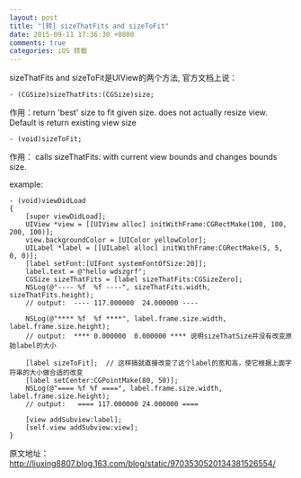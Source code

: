 ```yaml
---
layout: post
title: "[转] sizeThatFits and sizeToFit"
date: 2015-09-11 17:36:30 +0800
comments: true
categories: iOS 转载
---
```

sizeThatFits and sizeToFit是UIView的两个方法, 官方文档上说： 

~~~
- (CGSize)sizeThatFits:(CGSize)size;
~~~

作用：return 'best' size to fit given size. does not actually resize view. Default is return existing view size

~~~
- (void)sizeToFit;
~~~

作用： calls sizeThatFits: with current view bounds and changes bounds size.

<!--more-->
example:

~~~
- (void)viewDidLoad
{
    [super viewDidLoad];
    UIView *view = [[UIView alloc] initWithFrame:CGRectMake(100, 100, 200, 100)];
    view.backgroundColor = [UIColor yellowColor];
    UILabel *label = [[UILabel alloc] initWithFrame:CGRectMake(5, 5, 0, 0)];
    [label setFont:[UIFont systemFontOfSize:20]];
    label.text = @"hello wdszgrf";
    CGSize sizeThatFits = [label sizeThatFits:CGSizeZero];
    NSLog(@"---- %f  %f ----", sizeThatFits.width, sizeThatFits.height);   
    // output:  ---- 117.000000  24.000000 ----

    NSLog(@"**** %f  %f ****", label.frame.size.width, label.frame.size.height);   
    // output:  **** 0.000000  0.000000 **** 说明sizeThatSize并没有改变原始label的大小
 
    [label sizeToFit];  // 这样搞就直接改变了这个label的宽和高，使它根据上面字符串的大小做合适的改变
    [label setCenter:CGPointMake(80, 50)];
    NSLog(@"==== %f %f ====", label.frame.size.width, label.frame.size.height);  	
    // output:   ==== 117.000000 24.000000 ==== 

    [view addSubview:label];
    [self.view addSubview:view];
}
~~~

原文地址：http://liuxing8807.blog.163.com/blog/static/9703530520134381526554/
